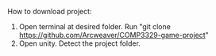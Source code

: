 How to download project:
1. Open terminal at desired folder. Run "git clone https://github.com/Arcweaver/COMP3329-game-project"
2. Open unity. Detect the project folder.

   

